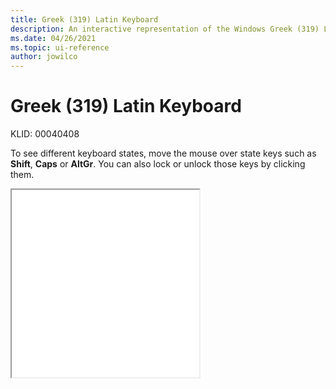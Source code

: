 ```yaml
---
title: Greek (319) Latin Keyboard
description: An interactive representation of the Windows Greek (319) Latin keyboard. To see different keyboard states, click or move the mouse over the state keys.
ms.date: 04/26/2021
ms.topic: ui-reference
author: jowilco
---
```


# Greek (319) Latin Keyboard

KLID: 00040408

To see different keyboard states, move the mouse over state keys such as **Shift**, **Caps** or **AltGr**. You can also lock or unlock those keys by clicking them.

<iframe src="kbdhela3.html" height="300"></iframe>
